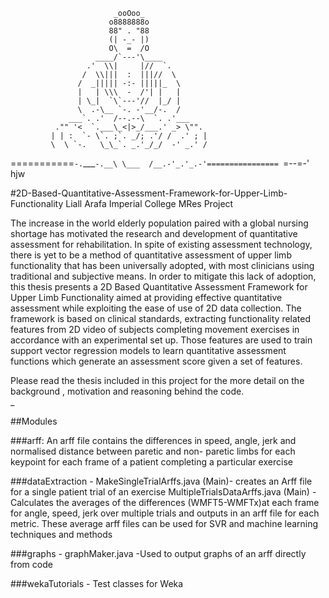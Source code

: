 
                           _ooOoo_
                          o8888888o
                          88" . "88
                          (| -_- |)
                          O\  =  /O
                       ____/`---'\____
                     .'  \\|     |//  `.
                    /  \\|||  :  |||//  \
                   /  _||||| -:- |||||_  \
                   |   | \\\  -  /'| |   |
                   | \_|  `\`---'//  |_/ |
                   \  .-\__ `-. -'__/-.  /
                 ___`. .'  /--.--\  `. .'___
              ."" '<  `.___\_<|>_/___.' _> \"".
             | | :  `- \`. ;`. _/; .'/ /  .' ; |
             \  \ `-.   \_\_`. _.'_/_/  -' _.' /
   ===========`-.`___`-.__\ \___  /__.-'_.'_.-'================
                           `=--=-'                    hjw

 

#2D-Based-Quantitative-Assessment-Framework-for-Upper-Limb-Functionality
Liall Arafa
Imperial College 
MRes Project

The increase in the world elderly population paired with a global nursing shortage has motivated
the research and development of quantitative assessment for rehabilitation. In spite of existing
assessment technology, there is yet to be a method of quantitative assessment of upper limb
functionality that has been universally adopted, with most clinicians using traditional and
subjective means. In order to mitigate this lack of adoption, this thesis presents a 2D Based
Quantitative Assessment Framework for Upper Limb Functionality aimed at providing effective
quantitative assessment while exploiting the ease of use of 2D data collection. The framework is
based on clinical standards, extracting functionality related features from 2D video of subjects
completing movement exercises in accordance with an experimental set up. Those features are
used to train support vector regression models to learn quantitative assessment functions which
generate an assessment score given a set of features.

Please read the thesis included in this project for the more detail on the background , motivation and reasoning behind the code.  
_



##Modules

###arff:
An arff file contains the differences in speed, angle, jerk and normalised distance between paretic and non- paretic limbs for each keypoint for each frame of a patient completing a particular exercise 

###dataExtraction -
MakeSingleTrialArffs.java (Main)- creates an Arff file for a single patient trial of an exercise 
MultipleTrialsDataArffs.java (Main) - Calculates the averages of the differences (WMFT5-WMFTx)at each frame for angle, speed, jerk over multiple trials and outputs in an arff file for each metric. These average arff files can be used for SVR and machine learning techniques and methods 

###graphs - 
graphMaker.java -Used to output graphs of an arff directly from code 

###wekaTutorials  - Test classes for Weka
